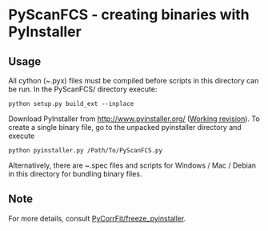 PyScanFCS - creating binaries with PyInstaller
=========

Usage
-------------------

All cython (~.pyx) files must be compiled before scripts in this directory
can be run. In the PyScanFCS/ directory execute:

    python setup.py build_ext --inplace

Download PyInstaller from http://www.pyinstaller.org/ ([Working revision](https://github.com/pyinstaller/pyinstaller/commit/779d07b236a943a4bf9d2b1a0ae3e0ebcc914798)).
To create a single binary file, go to the unpacked pyinstaller directory and execute

    python pyinstaller.py /Path/To/PyScanFCS.py

Alternatively, there are ~.spec files and scripts for Windows / Mac / Debian  in this directory for bundling binary files.

Note
-------------------

For more details, consult [PyCorrFit/freeze_pyinstaller](https://github.com/paulmueller/PyCorrFit/tree/master/freeze_pyinstaller).
